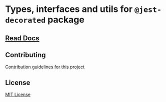 # Types, interfaces and utils for `@jest-decorated` package

## [Read Docs](https://github.com/vitalishapovalov/jest-decorated/blob/master/README.md) 

## Contributing

[Contribution guidelines for this project](https://github.com/vitalishapovalov/jest-decorated/blob/master/CONTRIBUTING.md)

## License

[MIT License](https://github.com/vitalishapovalov/jest-decorated/blob/master/LICENSE)
